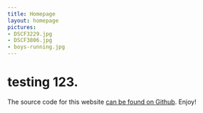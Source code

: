 ```yaml
---
title: Homepage
layout: homepage
pictures:
- DSCF3229.jpg
- DSCF3806.jpg
- boys-running.jpg
---
```


# testing 123.

The source code for this website [can be found on Github](https://github.com/Eelviny/fsmu.co.uk). Enjoy!

